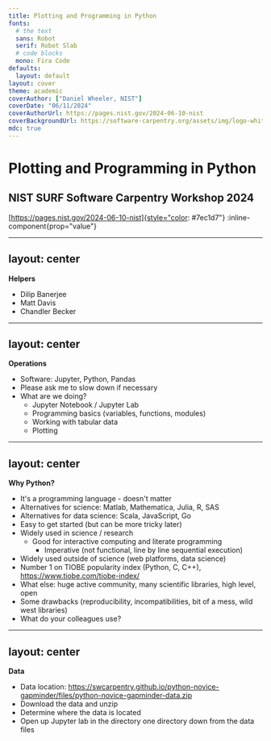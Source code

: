 ```yaml
---
title: Plotting and Programming in Python
fonts:
  # the text
  sans: Robot
  serif: Robot Slab
  # code blocks
  mono: Fira Code
defaults:
  layout: default
layout: cover
theme: academic
coverAuthor: ["Daniel Wheeler, NIST"]
coverDate: "06/11/2024"
coverAuthorUrl: https://pages.nist.gov/2024-06-10-nist
coverBackgroundUrl: https://software-carpentry.org/assets/img/logo-white.svg
mdc: true
---
```


# Plotting and Programming in Python

## NIST SURF Software Carpentry Workshop 2024

[https://pages.nist.gov/2024-06-10-nist]{style="color: #7ec1d7"} :inline-component{prop="value"}

---
layout: center
---

**Helpers**

- Dilip Banerjee
- Matt Davis
- Chandler Becker


---
layout: center
---

**Operations**

- Software: Jupyter, Python, Pandas
- Please ask me to slow down if necessary
- What are we doing?
  - Jupyter Notebook / Jupyter Lab
  - Programming basics (variables, functions, modules)
  - Working with tabular data
  - Plotting

---
layout: center
---

**Why Python?**

- It's a programming language - doesn't matter
- Alternatives for science: Matlab, Mathematica, Julia, R, SAS
- Alternatives for data science: Scala, JavaScript, Go
- Easy to get started (but can be more tricky later)
- Widely used in science / research
  - Good for interactive computing and literate programming
    - Imperative (not functional, line by line sequential execution)
- Widely used outside of science (web platforms, data science)
- Number 1 on TIOBE popularity index (Python, C, C++), https://www.tiobe.com/tiobe-index/
- What else: huge active community, many scientific libraries, high level, open
- Some drawbacks (reproducibility, incompatibilities, bit of a mess, wild west libraries)
- What do your colleagues use?

---
layout: center
---

**Data**

- Data location: https://swcarpentry.github.io/python-novice-gapminder/files/python-novice-gapminder-data.zip
- Download the data and unzip
- Determine where the data is located
- Open up Jupyter lab in the directory one directory down from the data files

